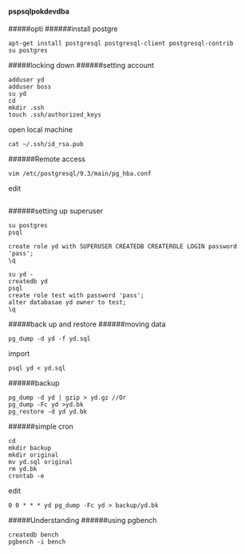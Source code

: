 #### pspsqlpokdevdba
#####opti
######install postgre
```
apt-get install postgresql postgresql-client postgresql-contrib
su postgres
```

#####locking down
######setting account
```
adduser yd
adduser boss
su yd
cd
mkdir .ssh
touch .ssh/authorized_keys
```
open local machine
```
cat ~/.ssh/id_rsa.pub
```
######Remote access
```
vim /etc/postgresql/9.3/main/pg_hba.conf
```
edit
```
```

######setting up superuser
```
su postgres
psql
```
```
create role yd with SUPERUSER CREATEDB CREATEROLE LOGIN password 'pass';
\q
```
```
su yd -
createdb yd
psql
create role test with password 'pass';
alter databasae yd owner to test;
\q
```

#####back up and restore
######moving data
<This command will not be recorded>
```
pg_dump -d yd -f yd.sql
```
import
```
psql yd < yd.sql
```
######backup
```
pg_dump -d yd | gzip > yd.gz //Or
pg_dump -Fc yd >yd.bk
pg_restore -d yd yd.bk
```
######simple cron
```
cd
mkdir backup
mkdir original
mv yd.sql original
rm yd.bk
crontab -e 
```
edit
```
0 0 * * * yd pg_dump -Fc yd > backup/yd.bk
```
#####Understanding 
######using pgbench
```
createdb bench
pgbench -i bench
```
